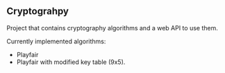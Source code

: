 ## Cryptograhpy

Project that contains cryptography algorithms and a web API to use them.

Currently implemented algorithms:
* Playfair
* Playfair with modified key table (9x5).
